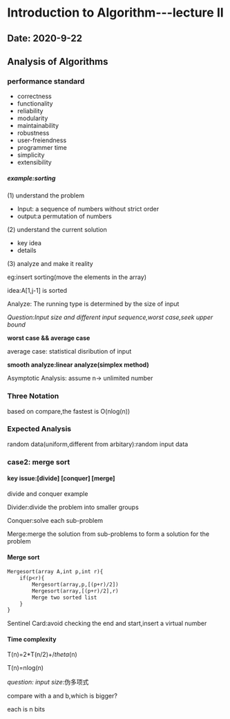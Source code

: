 # Introduction to Algorithm---lecture II

## Date: 2020-9-22

## Analysis of Algorithms

### performance standard

* correctness
* functionality
* reliability
* modularity
* maintainability
* robustness
* user-freiendness
* programmer time
* simplicity
* extensibility

##### example:sorting

(1) understand the problem

* Input: a sequence of numbers without strict order
* output:a permutation of numbers

(2) understand the current solution

* key idea
* details

(3) analyze and make it reality

eg:insert sorting(move the elements in the array)

idea:A[1,j-1] is sorted

Analyze: The running type is determined by the size of input

*Question:Input size and different input sequence,worst case,seek upper bound*

**worst case && average case**

average case: statistical disribution of input

**smooth analyze:linear analyze(simplex method)**

Asymptotic Analysis: assume n-> unlimited number

### Three Notation

based on compare,the fastest is O(nlog(n))

### Expected  Analysis

random data(uniform,different from arbitary):random input data

### case2: merge sort

#### key issue:[divide] [conquer] [merge]

divide and conquer example

Divider:divide the problem into smaller groups

Conquer:solve each sub-problem

Merge:merge the solution from sub-problems to form a solution for the problem

#### Merge sort

```txt
Mergesort(array A,int p,int r){
	if(p<r){
		Mergesort(array,p,[(p+r)/2])
		Mergesort(array,[(p+r)/2],r)
		Merge two sorted list
	}
}
```

Sentinel Card:avoid checking the end and start,insert a virtual number

#### Time complexity

T(n)=2*T(n/2)+$/theta$(n)

T(n)=nlog(n)

*question: input size*:伪多项式

compare with a and b,which is bigger?

each is n bits